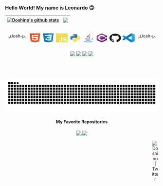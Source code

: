 ### Hello World! My name is Leonardo 🙃

| <a href="https://github.com/anuraghazra/github-readme-stats"><img align="center" src="https://github-readme-stats.vercel.app/api?username=doshino&show_icons=true&include_all_commits=true&theme=transparent&hide_border=true" alt="Doshino's github stats" /></a> | <a href="https://github.com/doshino/Doshino"><img align="center" src="http://github-profile-summary-cards.vercel.app/api/cards/repos-per-language?username=doshino&theme=transparent" /></a> |
| ------------- | ------------- |


<div align="center" style="display: inline_block"><br>
  <img align="left" alt="Dosh-pic" height="150" style="border-radius:50px;" src="https://cdn.discordapp.com/attachments/1306102493054500945/1306125276832469102/f790e862ee7035873267ee251520a90c.png?ex=67358774&is=673435f4&hm=0791a55f923ab4891462d289eeb252457bd16c4cc4e48b7f0c2ce59457cc45d7&">
  <img align="center" alt="Dosh-HTML" height="30" width="40" src="https://github.com/devicons/devicon/blob/master/icons/html5/html5-original.svg">
  <img align="center" alt="Dosh-css" height="30" width="40" src="https://github.com/devicons/devicon/blob/master/icons/css3/css3-original.svg">
  <img align="center" alt="Dosh-Js" height="30" width="40" src="https://raw.githubusercontent.com/devicons/devicon/master/icons/javascript/javascript-plain.svg">
  <img align="center" alt="Dosh-Python" height="30" width="40" src="https://raw.githubusercontent.com/devicons/devicon/master/icons/python/python-original.svg">
  <img align="center" alt="Dosh-Java" height="30" width="40" src="https://github.com/devicons/devicon/blob/master/icons/java/java-original.svg">
  <img align="center" alt="Dosh-C#" height="30" width="40" src="https://github.com/devicons/devicon/blob/master/icons/csharp/csharp-original.svg">
  <img align="center" alt="Dosh-Github" height="30" width="40" src="https://github.com/devicons/devicon/blob/master/icons/github/github-original.svg">
  <img align="center" alt="Dosh-Vscode" height="30" width="40" src="https://github.com/devicons/devicon/blob/master/icons/vscode/vscode-original.svg">
  <img align="right" alt="Dosh-pic" height="150" style="border-radius:50px;" src="https://cdn.discordapp.com/attachments/1306102493054500945/1306125398379335710/e43c86866fb13f530a5e83873d59c224.png?ex=67358791&is=67343611&hm=d89ac6d9e73fe6d97400db5f385075387ca7b7addeb1c56738eee0e74b270ce5&">
  
##
 
<div> 
  <a href="https://www.youtube.com/channel/UCXo8-lD0iGtjo9cwDZ-RWbw" target="_blank"><img src="https://img.shields.io/badge/YouTube-FF0000?style=for-the-badge&logo=youtube&logoColor=white" target="_blank"></a>
  <a href="https://www.instagram.com/doshino_/" target="_blank"><img src="https://img.shields.io/badge/-Instagram-%23E4405F?style=for-the-badge&logo=instagram&logoColor=white" target="_blank"></a>
 	<a href="https://www.twitch.tv/doshinotv" target="_blank"><img src="https://img.shields.io/badge/Twitch-9146FF?style=for-the-badge&logo=twitch&logoColor=white" target="_blank"></a>
 <a href="https://discord.gg/swnFUfJfdS" target="_blank"><img src="https://img.shields.io/badge/Discord-7289DA?style=for-the-badge&logo=discord&logoColor=white" target="_blank"></a> 
 
<picture>
  <source media="(prefers-color-scheme: dark)" srcset="https://raw.githubusercontent.com/doshino/Doshino/output/github-contribution-grid-snake-dark.svg">
  <source media="(prefers-color-scheme: light)" srcset="https://raw.githubusercontent.com/doshino/Doshino/output/github-contribution-grid-snake.svg">
  <img alt="github contribution grid snake animation" src="https://raw.githubusercontent.com/doshino/Doshino/output/github-contribution-grid-snake.svg">
</picture>
 
</div>

#### My Favorite Repositories


<a href="https://github.com/doshino/doshino-bot">
  <img align="center" src="https://github-readme-stats.vercel.app/api/pin/?username=doshino&repo=doshino-bot&theme=transparent" />
</a>
<a href="https://github.com/doshino/Chess">
  <img align="center" src="https://github-readme-stats.vercel.app/api/pin/?username=doshino&repo=chess&theme=transparent" />
</a>

<br />
<br />

<a href="https://twitter.com/_Doshino">
  <img align="right" alt="Doshino | Twitter" width="21px" src="https://raw.githubusercontent.com/anuraghazra/anuraghazra/master/assets/twitter.svg" />
</a>
